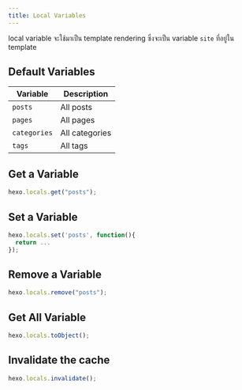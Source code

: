 ```yaml
---
title: Local Variables
---
```


local variable จะใช้มาเป็น template rendering ซึ่งจะเป็น variable `site` ที่อยู่ใน template

## Default Variables

| Variable     | Description    |
| ------------ | -------------- |
| `posts`      | All posts      |
| `pages`      | All pages      |
| `categories` | All categories |
| `tags`       | All tags       |

## Get a Variable

```js
hexo.locals.get("posts");
```

## Set a Variable

```js
hexo.locals.set('posts', function(){
  return ...
});
```

## Remove a Variable

```js
hexo.locals.remove("posts");
```

## Get All Variable

```js
hexo.locals.toObject();
```

## Invalidate the cache

```js
hexo.locals.invalidate();
```
